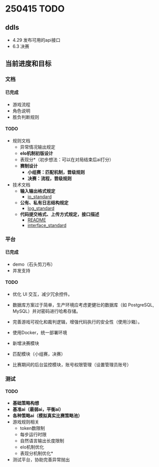 # 250415 TODO

## ddls

- 4.29 发布可用的api接口
- 6.3 决赛

## 当前进度和目标
### 文档
#### 已完成
- 游戏流程
- 角色说明
- 胜负判断规则
#### TODO
- 规则文档
	-  异常情况输出规定
	- **elo机制初版设计**
	- 表现分\*（初步想法：可以在对局结束后ai打分）
	- **赛制设计**
		- **小组赛：匹配机制，晋级规则**
		- **决赛：流程，晋级规则**
- 技术文档
	- **输入输出格式规定**
		- [io_standard](../documentation/technical_docs/io/reference/io_standard.md)
	- **公有、私有日志结构规定**
		- [log_standard](../documentation/technical_docs/log/reference/log_standard.md)
	- **代码提交格式、上传方式规定，接口描述**
		- [README](../documentation/technical_docs/code_submission/reference/README.md)
		- [interface_standard](../documentation/technical_docs/code_submission/reference/interface_standard.md)

### 平台
#### 已完成
- demo（石头剪刀布）
- 并发支持
#### TODO
- 优化 UI 交互，减少冗余控件。
- 数据库方案过于简单，生产环境应考虑更健壮的数据库（如 PostgreSQL, MySQL）并对密码进行哈希存储。
- 完善游戏可视化和裁判逻辑，增强代码执行的安全性（使用沙箱）。

- 使用Docker，统一部署环境
- 新增决赛模块
- 匹配模块（小组赛，决赛）
- 比赛期间的后台监控模块，账号权限管理（设置管理员账号）

### 测试
#### TODO
- **基础策略构想**
- **基准ai（最弱ai，平衡ai）**
- **各种策略ai（模拟真实比赛策略池）**
- 游戏规则相关
	- token数限制
	- 每步运行时限
	- 自然语言输出长度限制
	- elo机制优化
	- 表现分机制优化\*
- 测试平台，协助完善异常抛出
